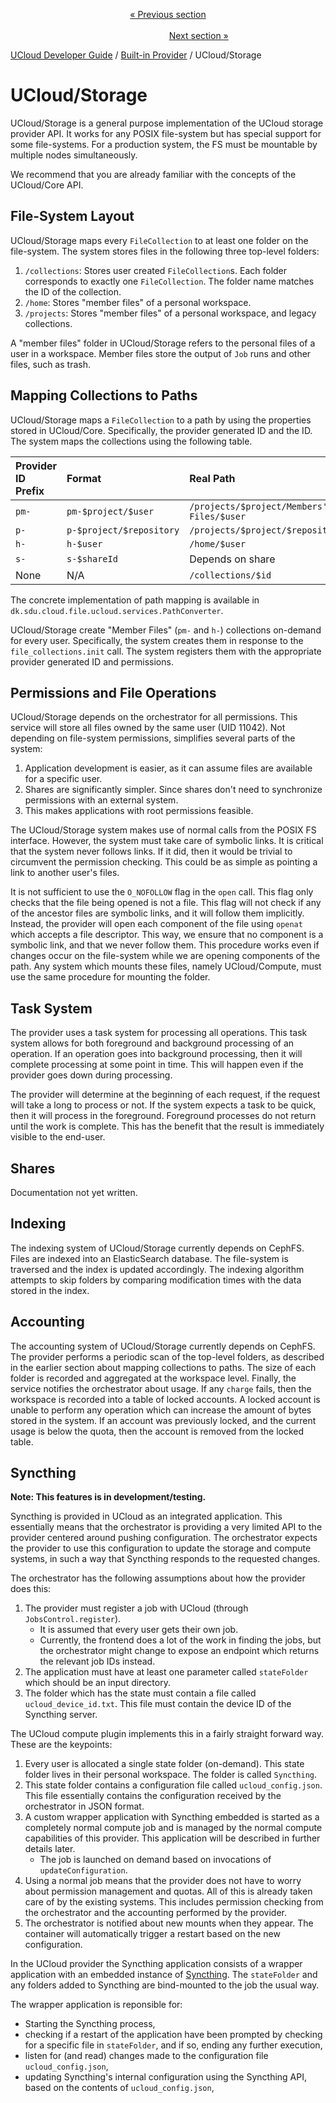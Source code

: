 <p align='center'>
<a href='/docs/developer-guide/legacy/projects-legacy/favorites.md'>« Previous section</a>
&nbsp;&nbsp;&nbsp;&nbsp;&nbsp;&nbsp;&nbsp;&nbsp;&nbsp;&nbsp;&nbsp;&nbsp;&nbsp;&nbsp;&nbsp;&nbsp;&nbsp;&nbsp;&nbsp;&nbsp;&nbsp;&nbsp;&nbsp;&nbsp;&nbsp;&nbsp;&nbsp;&nbsp;&nbsp;&nbsp;&nbsp;&nbsp;&nbsp;&nbsp;&nbsp;&nbsp;&nbsp;&nbsp;&nbsp;&nbsp;&nbsp;&nbsp;&nbsp;&nbsp;&nbsp;&nbsp;&nbsp;&nbsp;&nbsp;&nbsp;&nbsp;&nbsp;&nbsp;&nbsp;&nbsp;&nbsp;&nbsp;&nbsp;&nbsp;&nbsp;&nbsp;&nbsp;&nbsp;&nbsp;&nbsp;&nbsp;&nbsp;&nbsp;&nbsp;&nbsp;&nbsp;&nbsp;&nbsp;&nbsp;&nbsp;&nbsp;&nbsp;&nbsp;&nbsp;&nbsp;&nbsp;&nbsp;&nbsp;&nbsp;&nbsp;&nbsp;&nbsp;&nbsp;&nbsp;&nbsp;&nbsp;&nbsp;&nbsp;&nbsp;&nbsp;&nbsp;&nbsp;&nbsp;&nbsp;&nbsp;&nbsp;&nbsp;&nbsp;&nbsp;&nbsp;&nbsp;&nbsp;&nbsp;&nbsp;&nbsp;&nbsp;&nbsp;&nbsp;&nbsp;&nbsp;&nbsp;&nbsp;&nbsp;&nbsp;&nbsp;&nbsp;&nbsp;&nbsp;&nbsp;&nbsp;&nbsp;&nbsp;&nbsp;&nbsp;&nbsp;&nbsp;&nbsp;&nbsp;&nbsp;&nbsp;&nbsp;&nbsp;&nbsp;&nbsp;&nbsp;&nbsp;&nbsp;&nbsp;&nbsp;&nbsp;&nbsp;&nbsp;&nbsp;&nbsp;&nbsp;&nbsp;&nbsp;&nbsp;<a href='/docs/developer-guide/built-in-provider/compute/intro.md'>Next section »</a>
</p>


[UCloud Developer Guide](/docs/developer-guide/README.md) / [Built-in Provider](/docs/developer-guide/built-in-provider/README.md) / UCloud/Storage
# UCloud/Storage

UCloud/Storage is a general purpose implementation of the UCloud storage provider API. It works for any POSIX
file-system but has special support for some file-systems. For a production system, the FS must be mountable by multiple
nodes simultaneously.

We recommend that you are already familiar with the concepts of the UCloud/Core API.

## File-System Layout

UCloud/Storage maps every `FileCollection` to at least one folder on the file-system. The system stores files in the
following three top-level folders:

1. `/collections`: Stores user created `FileCollection`s. Each folder corresponds to exactly one `FileCollection`. The
   folder name matches the ID of the collection.
2. `/home`: Stores "member files" of a personal workspace.
3. `/projects`: Stores "member files" of a personal workspace, and legacy collections.

A "member files" folder in UCloud/Storage refers to the personal files of a user in a workspace. Member files store the
output of `Job` runs and other files, such as trash.

## Mapping Collections to Paths

UCloud/Storage maps a `FileCollection` to a path by using the properties stored in UCloud/Core. Specifically, the
provider generated ID and the ID. The system maps the collections using the following table.

| Provider ID Prefix | Format                   | Real Path                                 |
|:-------------------|:-------------------------|:------------------------------------------|
| `pm-`              | `pm-$project/$user`      | `/projects/$project/Members' Files/$user` |
| `p-`               | `p-$project/$repository` | `/projects/$project/$repository`          |
| `h-`               | `h-$user`                | `/home/$user`                             |
| `s-`               | `s-$shareId`             | Depends on share                          |
| None               | N/A                      | `/collections/$id`                        |

The concrete implementation of path mapping is available in `dk.sdu.cloud.file.ucloud.services.PathConverter`.

UCloud/Storage create "Member Files" (`pm-` and `h-`) collections on-demand for every user. Specifically, the system
creates them in response to the `file_collections.init` call. The system registers them with the appropriate provider
generated ID and permissions.

## Permissions and File Operations

UCloud/Storage depends on the orchestrator for all permissions. This service will store all files owned by the same
user (UID 11042). Not depending on file-system permissions, simplifies several parts of the system:

1. Application development is easier, as it can assume files are available for a specific user.
2. Shares are significantly simpler. Since shares don't need to synchronize permissions with an external system.
3. This makes applications with root permissions feasible.

The UCloud/Storage system makes use of normal calls from the POSIX FS interface. However, the system must take care of
symbolic links. It is critical that the system never follows links. If it did, then it would be trivial to circumvent
the permission checking. This could be as simple as pointing a link to another user's files.

It is not sufficient to use the `O_NOFOLLOW` flag in the `open` call. This flag only checks that the file being opened
is not a file. This flag will not check if any of the ancestor files are symbolic links, and it will follow them
implicitly. Instead, the provider will open each component of the file using `openat` which accepts a file descriptor.
This way, we ensure that no component is a symbolic link, and that we never follow them. This procedure works even if
changes occur on the file-system while we are opening components of the path. Any system which mounts these files,
namely UCloud/Compute, must use the same procedure for mounting the folder.

## Task System

The provider uses a task system for processing all operations. This task system allows for both foreground and
background processing of an operation. If an operation goes into background processing, then it will complete processing
at some point in time. This will happen even if the provider goes down during processing.

The provider will determine at the beginning of each request, if the request will take a long to process or not. If the
system expects a task to be quick, then it will process in the foreground. Foreground processes do not return until the
work is complete. This has the benefit that the result is immediately visible to the end-user.

## Shares

Documentation not yet written.

## Indexing

The indexing system of UCloud/Storage currently depends on CephFS. Files are indexed into an ElasticSearch database. The
file-system is traversed and the index is updated accordingly. The indexing algorithm attempts to skip folders by
comparing modification times with the data stored in the index.

## Accounting

The accounting system of UCloud/Storage currently depends on CephFS. The provider performs a periodic scan of the
top-level folders, as described in the earlier section about mapping collections to paths. The size of each folder is
recorded and aggregated at the workspace level. Finally, the service notifies the orchestrator about usage. If any
`charge` fails, then the workspace is recorded into a table of locked accounts. A locked account is unable to perform
any operation which can increase the amount of bytes stored in the system. If an account was previously locked, and the
current usage is below the quota, then the account is removed from the locked table.

## Syncthing

**Note: This features is in development/testing.**

Syncthing is provided in UCloud as an integrated application. This essentially means that the
orchestrator is providing a very limited API to the provider centered around pushing configuration. The
orchestrator expects the provider to use this configuration to update the storage and compute systems, in such
a way that Syncthing responds to the requested changes.

The orchestrator has the following assumptions about how the provider does this:

 1. The provider must register a job with UCloud (through `JobsControl.register`).
    - It is assumed that every user gets their own job.
    - Currently, the frontend does a lot of the work in finding the jobs, but the orchestrator might change to
      expose an endpoint which returns the relevant job IDs instead.
 2. The application must have at least one parameter called `stateFolder` which should be an input directory.
 3. The folder which has the state must contain a file called `ucloud_device_id.txt`. This file must contain the
    device ID of the Syncthing server.

 The UCloud compute plugin implements this in a fairly straight forward way. These are the keypoints:
 
 1. Every user is allocated a single state folder (on-demand). This state folder lives in their personal
    workspace. The folder is called `Syncthing`.
 2. This state folder contains a configuration file called `ucloud_config.json`. This file essentially contains
    the configuration received by the orchestrator in JSON format.
 3. A custom wrapper application with Syncthing embedded is started as a completely normal compute job and is managed by
    the normal compute capabilities of this provider. This application will be described in further details later.
    - The job is launched on demand based on invocations of `updateConfiguration`.
 4. Using a normal job means that the provider does not have to worry about permission management and quotas. All of 
    this is already taken care of by the existing systems. This includes permission checking from the orchestrator and
    the accounting performed by the provider.
 5. The orchestrator is notified about new mounts when they appear. The container will automatically trigger a
    restart based on the new configuration.


In the UCloud provider the Syncthing application consists of a wrapper application with an embedded instance of
[Syncthing](https://syncthing.net). The `stateFolder` and any folders added to Syncthing are bind-mounted to the job the
usual way.

The wrapper application is reponsible for:

 - Starting the Syncthing process,
 - checking if a restart of the application have been prompted by checking for a specific file in `stateFolder`, and if
   so, ending any further execution,
 - listen for (and read) changes made to the configuration file `ucloud_config.json`,
 - updating Syncthing's internal configuration using the Syncthing API, based on the contents of `ucloud_config.json`,

